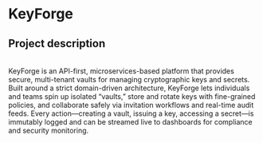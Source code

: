 # KeyForge

## Project description 
<br> KeyForge is an API-first, microservices-based platform that provides secure, multi-tenant vaults for managing cryptographic keys and secrets. Built around a strict domain-driven architecture, KeyForge lets individuals and teams spin up isolated “vaults,” 
store and rotate keys with fine-grained policies, and collaborate safely via invitation workflows and real-time audit feeds. Every action—creating a vault, issuing a key, 
accessing a secret—is immutably logged and can be streamed live to dashboards for compliance and security monitoring.

